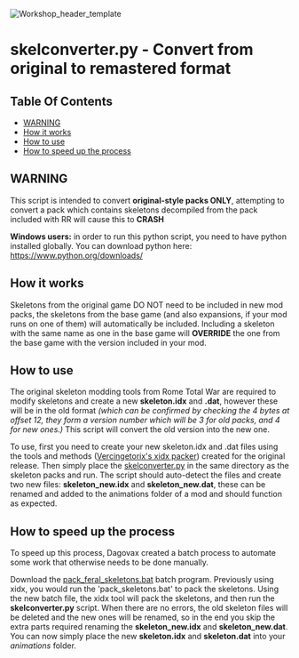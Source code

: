 ![Workshop_header_template](/Workshop_header_template.png)
# skelconverter.py - Convert from original to remastered format

## Table Of Contents

* [WARNING](#warning)
* [How it works](#how-it-works)
* [How to use](#how-to-use)
* [How to speed up the process](#how-to-speed-up-the-process)

## WARNING

This script is intended to convert **original-style packs ONLY**, attempting to convert a pack which contains skeletons decompiled from the pack included with RR will cause this to **CRASH**

**Windows users:** in order to run this python script, you need to have python installed globally. You can download python here: https://www.python.org/downloads/

## How it works

Skeletons from the original game DO NOT need to be included in new mod packs, the skeletons from the base game (and also expansions, if your mod runs on one of them) will automatically be included. Including a skeleton with the same name as one in the base game will **OVERRIDE** the one from the base game with the version included in your mod.

## How to use

The original skeleton modding tools from Rome Total War are required to modify skeletons and create a new **skeleton.idx** and **.dat**, however these will be in the old format *(which can be confirmed by checking the 4 bytes at offset 12, they form a version number which will be 3 for old packs, and 4 for new ones.)* This script will convert the old version into the new one.

To use, first you need to create your new skeleton.idx and .dat files using the tools and methods ([Vercingetorix's xidx packer](https://github.com/AKAfreaky/XIDX)) created for the original release. Then simply place the [skelconverter.py](/tools/SkeletonConverter/skelconverter.py) in the same directory as the skeleton packs and run. The script should auto-detect the files and create two new files: **skeleton_new.idx** and **skeleton_new.dat**, these can be renamed and added to the animations folder of a mod and should function as expected.

## How to speed up the process

To speed up this process, Dagovax created a batch process to automate some work that otherwise needs to be done manually.

Download the [pack_feral_skeletons.bat](/tools/SkeletonConverter/pack_feral_skeletons.bat) batch program. Previously using xidx, you would run the 'pack_skeletons.bat' to pack the skeletons.
Using the new batch file, the xidx tool will pack the skeletons, and then run the **skelconverter.py** script. When there are no errors, the old skeleton files will be deleted and the new ones will be renamed, so in the end you skip the extra parts required renaming the **skeleton_new.idx** and **skeleton_new.dat**.
You can now simply place the new **skeleton.idx** and **skeleton.dat** into your *animations* folder.
